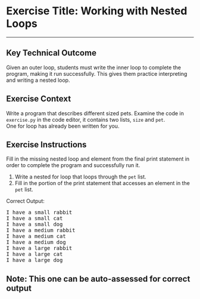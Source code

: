 # Exercise Title: Working with Nested Loops
---
## Key Technical Outcome
Given an outer loop, students must write the inner loop to complete the program, making it run successfully. This gives them practice interpreting and writing a nested loop.

## Exercise Context
Write a program that describes different sized pets. 
Examine the code in <code>exercise.py</code> in the code editor, it contains two lists, <code>size</code> and <code>pet</code>.  
One for loop has already been written for you. 

## Exercise Instructions
Fill in the missing nested loop and element from the final print statement in order to complete the program and successfully run it.

  1. Write a nested for loop that loops through the <code>pet</code> list.
  2. Fill in the portion of the print statement that accesses an element in the <code>pet</code> list.

Correct Output:<br>
<pre>I have a small rabbit
I have a small cat
I have a small dog
I have a medium rabbit
I have a medium cat
I have a medium dog
I have a large rabbit
I have a large cat
I have a large dog</pre>

## Note: This one can be auto-assessed for correct output
